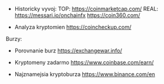 - Historicky vyvoj:
TOP: https://coinmarketcap.com/
REAL: https://messari.io/onchainfx
      https://coin360.com/

- Analyza kryptomien
https://coincheckup.com/

Burzy:
- Porovnanie burz
https://exchangewar.info/

- Kryptomeny zadarmo
https://www.coinbase.com/earn/

- Najznamejsia kryptoburza
https://www.binance.com/en


